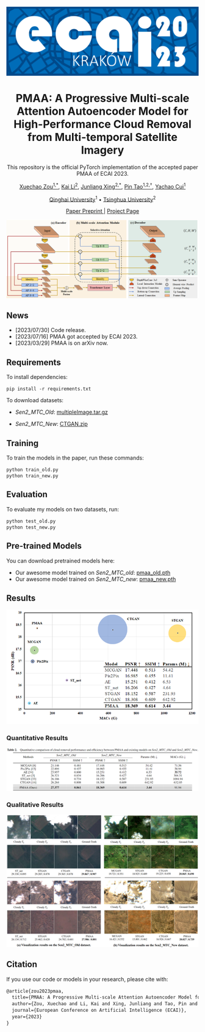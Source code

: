 <p align="center">
    <img alt="logo" src="image/README/ecai23.png" />
<h1 align="center">PMAA: A Progressive Multi-scale Attention Autoencoder Model for High-Performance Cloud Removal from Multi-temporal Satellite Imagery</h1>
<p align="center">This repository is the official PyTorch implementation of the accepted paper PMAA of ECAI 2023.
</p>
</p>
<p align="center">
    <a href="https://blog.csdn.net/qq_42951560">Xuechao Zou<sup>1,*</sup></a>,
    <a href="https://cslikai.cn/">Kai Li<sup>2</sup></a>,
    <a href="https://www.cs.tsinghua.edu.cn/info/1116/5088.htm">Junliang Xing<sup>2,*</sup></a>,
    <a href="https://www.cs.tsinghua.edu.cn/info/1117/3542.htm">Pin Tao<sup>1,2,†</sup></a>,
    <a href="https://cs.qhu.edu.cn/jxgz/jxysz/szgk/22173.htm">Yachao Cui<sup>1</sup></a>
</p>

<p align="center">
    <a href="https://www.qhu.edu.cn/">Qinghai University</a><sup>1</sup>
    •
    <a href="https://www.tsinghua.edu.cn/">Tsinghua University</a><sup>2</sup>
  </p>
  <p align="center">
    <a href="https://arxiv.org/abs/2303.16565">Paper Preprint </a>
    |
    <a href="https://xavierjiezou.github.io/PMAA">Project Page</a>
</p>

<p align="center">
<!-- Optional: include a graphic explaining your approach/main result, bibtex entry, link to demos, blog posts and tutorials -->

![pmaa](image/README/pmaa.png)

<!-- ![transformer+lim](image/README/transformer+lim.png) -->
</p>

## News

- [2023/07/30] Code release.
- [2023/07/16] PMAA got accepted by ECAI 2023.
- [2023/03/29] PMAA is on arXiv now.

## Requirements

To install dependencies:

```setup
pip install -r requirements.txt
```

<!-- >📋  Describe how to set up the environment, e.g. pip/conda/docker commands, download datasets, etc... -->

To download datasets:

- _Sen2_MTC_Old_: [multipleImage.tar.gz](https://doi.org/10.7910/DVN/BSETKZ)

- _Sen2_MTC_New_: [CTGAN.zip](https://drive.google.com/file/d/1-hDX9ezWZI2OtiaGbE8RrKJkN1X-ZO1P/view?usp=share_link)

## Training

To train the models in the paper, run these commands:

```train
python train_old.py
python train_new.py
```

<!-- >📋  Describe how to train the models, with example commands on how to train the models in your paper, including the full training procedure and appropriate hyperparameters. -->

## Evaluation

To evaluate my models on two datasets, run:

```eval
python test_old.py
python test_new.py
```

<!-- >📋  Describe how to evaluate the trained models on benchmarks reported in the paper, give commands that produce the results (section below). -->

## Pre-trained Models

You can download pretrained models here:

- Our awesome model trained on _Sen2_MTC_old_: [pmaa_old.pth](/pretrained/pmaa_old.pth)
- Our awesome model trained on _Sen2_MTC_new_: [pmaa_new.pth](/pretrained/pmaa_new.pth)

<!-- >📋  Give a link to where/how the pretrained models can be downloaded and how they were trained (if applicable).  Alternatively you can have an additional column in your results table with a link to the models. -->

## Results

![res](image/README/res.png)

### Quantitative Results

![exp](image/README/exp.png)

### Qualitative Results

![vis](image/README/vis.png)

<!-- >📋  Include a table of results from your paper, and link back to the leaderboard for clarity and context. If your main result is a figure, include that figure and link to the command or notebook to reproduce it.  -->

<!-- ## Contact

If you have any questions, please contact: xuechaozou@foxmail.com -->

## Citation

If you use our code or models in your research, please cite with:

```latex
@article{zou2023pmaa,
  title={PMAA: A Progressive Multi-scale Attention Autoencoder Model for High-Performance Cloud Removal from Multi-temporal Satellite Imagery},
  author={Zou, Xuechao and Li, Kai and Xing, Junliang and Tao, Pin and Cui, Yachao},
  journal={European Conference on Artificial Intelligence (ECAI)},
  year={2023}
}
```

<!-- >📋  Pick a licence and describe how to contribute to your code repository.  -->
